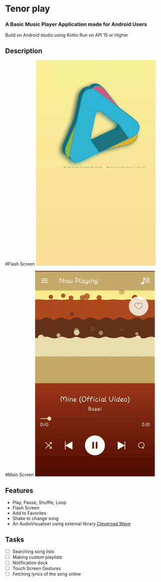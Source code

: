 # Tenor play
### A Basic Music Player Application made for Android Users
Build on Android studio using Kotlin
Run on API 15 or Higher
## Description
#Flash Screen
![Image of EchoSong](https://github.com/BhupendraNegi/Tenor-play/blob/master/TenorPlay/Screenshots/Splash_Screen.gif)

#Main Screen
![Image of EchoSong](https://github.com/BhupendraNegi/Tenor-play/blob/master/TenorPlay/Screenshots/Song_Playing.gif)

## Features
* Play, Pause, Shuffle, Loop
* Flash Screen
* Add to Favorites
* Shake to change song
* An AudioVisualiser using external library [ Cleveroad.Wave ](https://github.com/Cleveroad/WaveInApp)


## Tasks
- [ ] Searching song lists
- [ ] Making custom playlists
- [ ] Notification dock
- [ ] Touch Screen Gestures
- [ ] Fetching lyrics of the song online 
